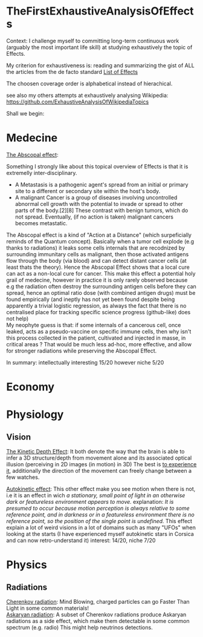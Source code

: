 # TheFirstExhaustiveAnalysisOfEffects

Context: I challenge myself to committing long-term continuous work (arguably the most important life skill) at studying exhaustively the topic of Effects.

My criterion for exhaustiveness is: reading and summarizing the gist of ALL the articles from the de facto standard [List of Effects](https://en.wikipedia.org/wiki/List_of_effects)

The choosen coverage order is alphabetical instead of hierachical.

see also my others attempts at exhaustively analysing Wikipedia: https://github.com/ExhaustiveAnalysisOfWikipediaTopics

Shall we begin:

# Medecine

[The Abscopal effect](https://en.wikipedia.org/wiki/Abscopal_effect):

Something I strongly like about this topical overview of Effects is that it is extremelly inter-disciplinary.
  * A Metastasis is a pathogenic agent's spread from an initial or primary site to a different or secondary site within the host's body.
  * A malignant Cancer is a group of diseases involving uncontrolled abnormal cell growth with the potential to invade or spread to other parts of the body.[2][8] These contrast with benign tumors, which do not spread.
 Eventually, (if no action is taken) malignant cancers becomes metastatic.
 
 The Abscopal effect is a kind of "Action at a Distance" (which surpeficially reminds of the Quantum concept). Basically when a tumor cell explode (e.g thanks to radiations) it leaks some cells internals that are recodnized by surrounding immunitary cells as malignant, then those activated antigens flow through the body (via blood) and can detect distant cancer cells (at least thats the theory). Hence the Abscopal Effect shows that a local cure can act as a non-local cure for cancer. This make this effect a potential holy grail of medecine, however in practice it is only rarely observed because e.g the radiation often destroy the surrounding antigen cells before they can spread, hence an optimal ratio dose (with combined antigen drugs) must be found empirically (and ineptly has not yet been found despite being apparently a trivial logistic regression, as always the fact that there is no centralised place for tracking specific science progress (github-like) does not help) <br />My neophyte guess is that: if some internals of a cancerous cell, once leaked, acts as a pseudo-vaccine on specific immune cells, then why isn't this process collected in the patient, cultivated and injected in masse, in critical areas ? That would be much less ad-hoc, more effective, and allow for stronger radiations while preserving the Abscopal Effect.

In summary: intellectually interesting 15/20 however niche 5/20

# Economy

# Physiology
## Vision

[The Kinetic Depth Effect](https://en.wikipedia.org/wiki/Kinetic_depth_effect):
It both denote the way that the brain is able to infer a 3D structure/depth from movement alone and its associated optical illusion (perceiving in 2D images (in motion) in 3D)
The best is [to experience it](https://en.wikipedia.org/wiki/Kinetic_depth_effect), additionally the direction of the movement can freely change between a few watches.

[Autokinetic effect](https://en.wikipedia.org/wiki/Autokinetic_effect):
This other effect make you see motion when there is not, i.e it is an effect in wich *a stationary, small point of light in an otherwise dark or featureless environment appears to move.*
explanation: *It is presumed to occur because motion perception is always relative to some reference point, and in darkness or in a featureless environment there is no reference point, so the position of the single point is undefined.*
This effect explain a lot of weird visions in a lot of domains such as many "UFOs" when looking at the starts (I have experienced myself autokinetic stars in Corsica and can now retro-understand it)
interest: 14/20, niche 7/20

# Physics
## Radiations
[Cherenkov radiation](https://en.wikipedia.org/wiki/Cherenkov_radiation): 
Mind Blowing, charged particles can go Faster Than Light in some common materials! <br/>
[Askaryan radiation](https://en.wikipedia.org/wiki/Askaryan_radiation):
A subset of Cherenkov radiations produce Askaryan radiations as a side effect, which make them detectable in some common spectrum (e.g. radio)
This might help neutrinos detections.







